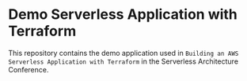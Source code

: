 # Demo Serverless Application with Terraform

This repository contains the demo application used in `Building an AWS Serverless Application with Terraform` in the Serverless Architecture Conference.
